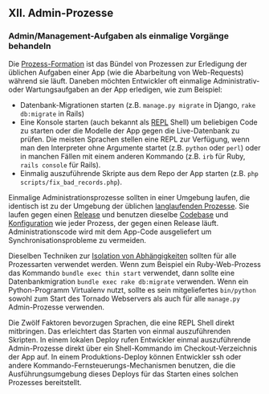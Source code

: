 ﻿## XII. Admin-Prozesse
### Admin/Management-Aufgaben als einmalige Vorgänge behandeln

Die [Prozess-Formation](./concurrency) ist das Bündel von Prozessen zur Erledigung der üblichen Aufgaben einer App (wie die Abarbeitung von Web-Requests) während sie läuft. Daneben möchten Entwickler oft einmalige Administrativ- oder Wartungsaufgaben an der App erledigen, wie zum Beispiel:

* Datenbank-Migrationen starten (z.B. `manage.py migrate` in Django, `rake db:migrate` in Rails)
* Eine Konsole starten (auch bekannt als [REPL](http://en.wikipedia.org/wiki/Read-eval-print_loop) Shell) um beliebigen Code zu starten oder die Modelle der App gegen die Live-Datenbank zu prüfen. Die meisten Sprachen stellen eine REPL zur Verfügung, wenn man den Interpreter ohne Argumente startet (z.B. `python` oder `perl`) oder in manchen Fällen mit einem anderen Kommando (z.B. `irb` für Ruby, `rails console` für Rails).
* Einmalig auszuführende Skripte aus dem Repo der App starten (z.B. `php scripts/fix_bad_records.php`).

Einmalige Administrationsprozesse sollten in einer Umgebung laufen, die identisch ist zu der Umgebung der üblichen [langlaufenden Prozesse](./processes). Sie laufen gegen einen [Release](./build-release-run) und benutzen dieselbe [Codebase](./codebase) und [Konfiguration](./config) wie jeder Prozess, der gegen einen Release läuft. Administrationscode wird mit dem App-Code ausgeliefert um Synchronisationsprobleme zu vermeiden.

Dieselben Techniken zur [Isolation von Abhängigkeiten](./dependencies) sollten für alle Prozessarten verwendet werden. Wenn zum Beispiel ein Ruby-Web-Prozess das Kommando `bundle exec thin start` verwendet, dann sollte eine Datenbankmigration `bundle exec rake db:migrate` verwenden. Wenn ein Python-Programm Virtualenv nutzt, sollte es sein mitgeliefertes `bin/python` sowohl zum Start des Tornado Webservers als auch für alle `manage.py` Admin-Prozesse verwenden.

Die Zwölf Faktoren bevorzugen Sprachen, die eine REPL Shell direkt mitbringen. Das erleichtert das Starten von einmal auszuführenden Skripten. In einem lokalen Deploy rufen Entwickler einmal auszuführende Admin-Prozesse direkt über ein Shell-Kommando im Checkout-Verzeichnis der App auf. In einem Produktions-Deploy können Entwickler ssh oder andere Kommando-Fernsteuerungs-Mechanismen benutzen, die die Ausführungsumgebung dieses Deploys für das Starten eines solchen Prozesses bereitstellt.
